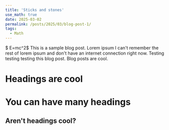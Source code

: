 ```yaml
---
title: 'Sticks and stones'
use_math: true
date: 2025-03-02
permalink: /posts/2025/03/blog-post-1/
tags:
  - Math
---
```

$ E=mc^2$ 
This is a sample blog post. Lorem ipsum I can't remember the rest of lorem ipsum and don't have an internet connection right now. Testing testing testing this blog post. Blog posts are cool.

Headings are cool
======

You can have many headings
======

Aren't headings cool?
------